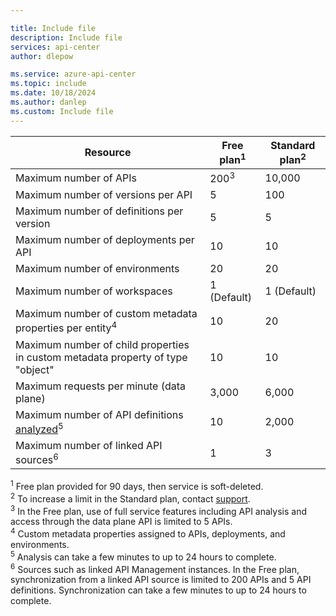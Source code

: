 ```yaml
---

title: Include file
description: Include file
services: api-center
author: dlepow

ms.service: azure-api-center
ms.topic: include
ms.date: 10/18/2024
ms.author: danlep
ms.custom: Include file
---
```


| Resource | Free plan<sup>1</sup> | Standard plan<sup>2</sup> |
| ---------------------------------------------------------------------- | -------------------------- |-------------|
| Maximum number of APIs | 200<sup>3</sup> |  10,000 |
| Maximum number of versions per API | 5 | 100 |
| Maximum number of definitions per version | 5  | 5 |
| Maximum number of deployments per API | 10 | 10 |
| Maximum number of environments | 20 | 20 |
| Maximum number of workspaces  | 1 (Default) | 1 (Default) |
| Maximum number of custom metadata properties per entity<sup>4</sup> | 10 | 20 |
| Maximum number of child properties in custom metadata property of type "object" | 10 |10 | 
| Maximum requests per minute (data plane) | 3,000 | 6,000  |
| Maximum number of API definitions [analyzed](../enable-managed-api-analysis-linting.md)<sup>5</sup> | 10 | 2,000  |
| Maximum number of linked API sources<sup>6</sup> | 1  |  3 |

<sup>1</sup> Free plan provided for 90 days, then service is soft-deleted.<br/>
<sup>2</sup> To increase a limit in the Standard plan, contact [support](https://azure.microsoft.com/support/options/).<br/>
<sup>3</sup> In the Free plan, use of full service features including API analysis and access through the data plane API is limited to 5 APIs.<br/>
<sup>4</sup> Custom metadata properties assigned to APIs, deployments, and environments.<br/>
<sup>5</sup> Analysis can take a few minutes to up to 24 hours to complete.<br/> 
<sup>6</sup> Sources such as linked API Management instances. In the Free plan, synchronization from a linked API source is limited to 200 APIs and 5 API definitions. Synchronization can take a few minutes to up to 24 hours to complete.
